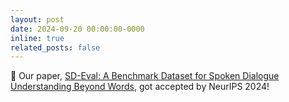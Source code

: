 ```yaml
---
layout: post
date: 2024-09-20 00:00:00-0000
inline: true
related_posts: false
---
```


🎉 Our paper, [SD-Eval: A Benchmark Dataset for Spoken Dialogue Understanding Beyond Words](https://arxiv.org/abs/2406.13340), got accepted by NeurIPS 2024!